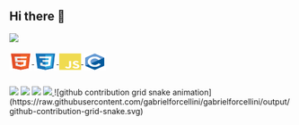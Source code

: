 ## Hi there 👋

<div>
  <a href="https://github.com/gabrielforcellini">
  <img height="180em" src="https://github-readme-stats.vercel.app/api?username=gabrielforcellini&show_icons=true&theme=dark&include_all_commits=true&count_private=true"/>
</div>


<div style="display: inline_block"><br>
  <img align="center" alt="Gabriel-HTML" height="30" width="40" src="https://raw.githubusercontent.com/devicons/devicon/master/icons/html5/html5-original.svg">
  <img align="center" alt="Gabriel-CSS" height="30" width="40" src="https://raw.githubusercontent.com/devicons/devicon/master/icons/css3/css3-original.svg">
  <img align="center" alt="Gabriel-JavaScript" height="30" width="40" src="https://raw.githubusercontent.com/devicons/devicon/master/icons/javascript/javascript-plain.svg">
  <img align="center" alt="Gabriel-C" height="30" width="40" src="https://raw.githubusercontent.com/devicons/devicon/master/icons/c/c-original.svg">
</div>
  
  ##

<div> 
  <a href="https://instagram.com/gabriel_forcellini" target="_blank"><img src="https://img.shields.io/badge/-Instagram-%23E4405F?style=for-the-badge&logo=instagram&logoColor=white" target="_blank"></a>
 <a href="https://discord.gg/G9GPg5SA75" target="_blank"><img src="https://img.shields.io/badge/Discord-7289DA?style=for-the-badge&logo=discord&logoColor=white" target="_blank"></a> 
  <a href = "mailto:gabriel.forcellini@hotmail.com"><img src="https://img.shields.io/badge/-Gmail-%23333?style=for-the-badge&logo=gmail&logoColor=white" target="_blank"></a>
  <a href="https://www.linkedin.com/in/gabriel-forcellini-12112b181" target="_blank"><img src="https://img.shields.io/badge/-LinkedIn-%230077B5?style=for-the-badge&logo=linkedin&logoColor=white" target="_blank">
</a>
  ![github contribution grid snake animation](https://raw.githubusercontent.com/gabrielforcellini/gabrielforcellini/output/github-contribution-grid-snake.svg)
</div>
   
